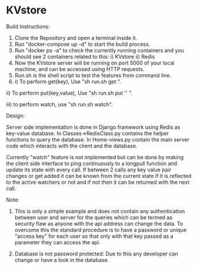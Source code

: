# KVstore

Build Instructions:
1) Clone the Repository and open a terminal inside it.
2) Run "docker-compose up -d" to start the build process.
3) Run "docker ps -a" to check the currently running containers and you should see 2 containers related to this:
    i) KVstore
    ii) Redis
4) Now the KVstore server will be running on port 5000 of your local machine, and can be accessed using HTTP requests.
5) Run.sh is the shell script to test the features from command line.
6)  i) To perform get(key), Use "sh run.sh get <key>".
    
   ii) To perform put(key,value), Use "sh run.sh put <key> '<Value>' ".
    
   iii) to perform watch, use "sh run.sh watch".
  
  Design:
  
  Server side implementation is done in Django framework using Redis as key-value database.
  In Classes->RedisClass.py contains the helper functions to query the database.
  In Home-views.py contain the main server code which interacts with the client and the database.
  
Currently "watch" feature is not implemented but can be done by making the client side interface to ping continuously to a longpull function and update its state with every call. If between 2 calls any key value pair changes or get added it can be known from the current state if it is reflected to the active watchers or not and if not then it can be returned with the next call.

Note:
1) This is only a simple example and does not contain any authentication between user and server for the queries which can be     termed as security flaw as anyone with the api address can change the data.
To overcome this the standard procedure is to have a password or unique "access key" for each user so that only with that key passed as a parameter they can access the api.

2) Database is not password protected: Due to this any developer can change or have a look in the database.
